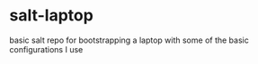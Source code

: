 # salt-laptop
basic salt repo for bootstrapping a laptop with some of the basic configurations I use

